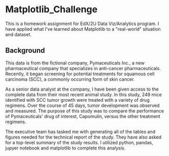 # Matplotlib_Challenge
This is a homework assignment for EdX/2U Data Viz/Analytics program. I have applied what I've learned about Matplotlib to a "real-world" situation and dataset.

## Background

This data is from the fictional company, Pymaceuticals Inc., a new pharmaceutical company that specializes in anti-cancer pharmaceuticals. Recently, it began screening for potential treatments for squamous cell carcinoma (SCC), a commonly occurring form of skin cancer.

As a senior data analyst at the company, I have been given access to the complete data from their most recent animal study. In this study, 249 mice identified with SCC tumor growth were treated with a variety of drug regimens. Over the course of 45 days, tumor development was observed and measured. The purpose of this study was to compare the performance of Pymaceuticals' drug of interest, Capomulin, versus the other treatment regimens. 

The executive team has tasked me with generating all of the tables and figures needed for the technical report of the study. They have also asked for a top-level summary of the study results. I utilized python, pandas, jupyer notebook and matplotlib to complete this analysis.